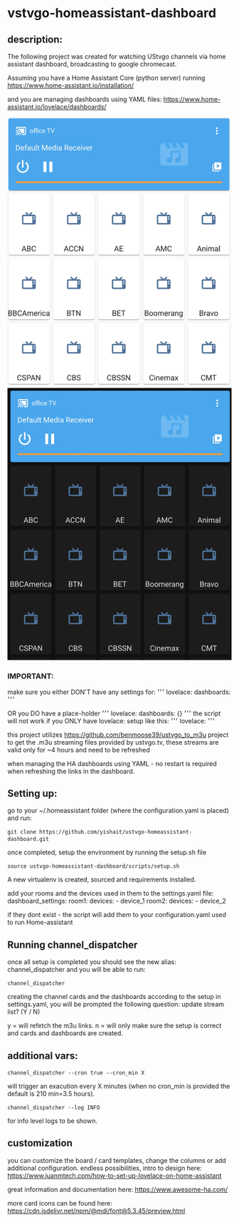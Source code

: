 # vstvgo-homeassistant-dashboard

## description:
The following project was created for watching UStvgo channels via home assistant dashboard, broadcasting to google chromecast. 

Assuming you have a Home Assistant Core (python server) running 
https://www.home-assistant.io/installation/

and you are managing dashboards using YAML files:
https://www.home-assistant.io/lovelace/dashboards/

![image](https://github.com/yishait/ustvgo-homeassistant-dashboard/blob/main/images/demo-light.jpeg?raw=true)
![image](https://github.com/yishait/ustvgo-homeassistant-dashboard/blob/main/images/demo-dark.jpeg?raw=true)

### IMPORTANT:
make sure you either DON'T have any settings for:
׳׳׳
lovelace:
  dashboards:
׳׳׳ 

OR you DO have a place-holder
׳׳׳
lovelace:
  dashboards: {}
׳׳׳ 
the script will not work if you ONLY have lovelace: setup like this:
׳׳׳
lovelace:
׳׳׳ 

this project utilizes https://github.com/benmoose39/ustvgo_to_m3u project to get the .m3u streaming files provided by ustvgo.tv, these streams are valid only for ~4 hours and need to be refreshed

when managing the HA dashboards using YAML - no restart is required when refreshing the links in the dashboard.

## Setting up:
go to your ~/.homeassistant folder (where the configuration.yaml is placed)
and run:

```
git clone https://github.com/yishait/ustvgo-homeassistant-dashboard.git
```

once completed, setup the environment by running the setup.sh file
```
source ustvgo-homeassistant-dashboard/scripts/setup.sh
```
A new virtualenv is created, sourced and requirements installed.

add your rooms and the devices used in them to the settings.yaml file:
dashboard_settings:
  room1: 
    devices: 
      - device_1
  room2: 
    devices:
      - device_2

if they dont exist - the script will add them to your configuration.yaml used to run Home-assistant 

## Running channel_dispatcher
once all setup is completed you should see the new alias: channel_dispatcher
and you will be able to run:
```
channel_dispatcher 
```
creating the channel cards and the dashboards according to the setup in settings.yaml, 
you will be prompted the following question:
update stream list? (Y / N)

y = will refetch the m3u links.
n = will only make sure the setup is correct and cards and dashboards are created.

## additional vars:

```
channel_dispatcher --cron true --cron_min X
```
will trigger an exacution every X minutes (when no cron_min is provided the default is 210 min=3.5 hours).

```
channel_dispatcher --log INFO
```
for info level logs to be shown.

## customization

you can customize the board / card templates, change the columns or add additional configuration.
endless possibilities, intro to design here: https://www.juanmtech.com/how-to-set-up-lovelace-on-home-assistant

great information and documentation here: https://www.awesome-ha.com/

more card icons can be found here:
https://cdn.jsdelivr.net/npm/@mdi/font@5.3.45/preview.html